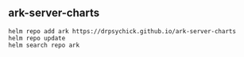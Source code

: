 
## ark-server-charts
```
helm repo add ark https://drpsychick.github.io/ark-server-charts
helm repo update
helm search repo ark
```
